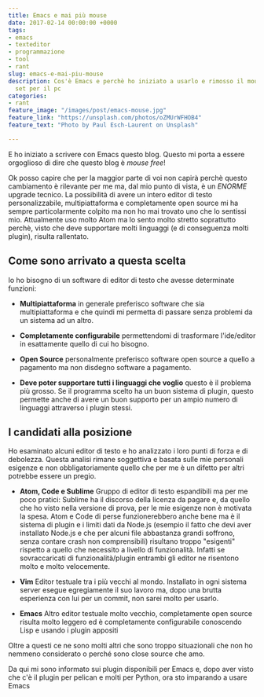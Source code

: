 ```yaml
---
title: Emacs e mai più mouse
date: 2017-02-14 00:00:00 +0000
tags:
- emacs
- texteditor
- programmazione
- tool
- rant
slug: emacs-e-mai-piu-mouse
description: Cos'è Emacs e perchè ho iniziato a usarlo e rimosso il mouse dal mio
  set per il pc
categories:
- rant
feature_image: "/images/post/emacs-mouse.jpg"
feature_link: "https://unsplash.com/photos/oZMUrWFHOB4"
feature_text: "Photo by Paul Esch-Laurent on Unsplash"

---
```

E ho iniziato a scrivere con Emacs questo blog. Questo mi porta a essere orgoglioso di dire che questo blog è _mouse free_!

Ok posso capire che per la maggior parte di voi non capirà perchè questo cambiamento è rilevante per me ma, dal mio punto di vista, è un _ENORME_ upgrade tecnico. La possibilità di avere un intero editor di testo personalizzabile, multipiattaforma e completamente open source mi ha sempre particolarmente colpito ma non ho mai trovato uno che lo sentissi mio. Attualmente uso molto Atom ma lo sento molto stretto soprattutto perchè, visto che deve supportare molti linguaggi (e di conseguenza molti plugin), risulta rallentato.

<!--more-->

## Come sono arrivato a questa scelta
Io ho bisogno di un software di editor di testo che avesse determinate funzioni:

* __Multipiattaforma__ in generale preferisco software che sia multipiattaforma e che quindi mi permetta di passare senza problemi da un sistema ad un altro.

* __Completamente configurabile__ permettendomi di trasformare l'ide/editor in esattamente quello di cui ho bisogno.

* __Open Source__ personalmente preferisco software open source a quello a pagamento ma non disdegno software a pagamento.

* __Deve poter supportare tutti i linguaggi che voglio__ questo è il problema più grosso. Se il programma scelto ha un buon sistema di plugin, questo permette anche di avere un buon supporto per un ampio numero di linguaggi attraverso i plugin stessi.


## I candidati alla posizione

Ho esaminato alcuni editor di testo e ho analizzato i loro punti di forza e di debolezza. Questa analisi rimane soggettiva e basata sulle mie personali esigenze e non obbligatoriamente quello che per me è un difetto per altri potrebbe essere un pregio.

* __Atom, Code e Sublime__ Gruppo di editor di testo espandibili ma per me poco pratici: Sublime ha il discorso della licenza da pagare e, da quello che ho visto nella versione di prova, per le mie esigenze non è motivata la spesa. Atom e Code di perse funzionerebbero anche bene ma è il sistema di plugin e i limiti dati da Node.js (esempio il fatto che devi aver installato Node.js e che per alcuni file abbastanza grandi soffrono, senza contare crash non comprensibili) risultano troppo "esigenti" rispetto a quello che necessito a livello di funzionalità. Infatti se sovraccaricati di funzionalità/plugin entrambi gli editor ne risentono molto e molto velocemente.

* __Vim__ Editor testuale tra i più vecchi al mondo. Installato in ogni sistema server esegue egregiamente il suo lavoro ma, dopo una brutta esperienza con lui per un commit, non sarei molto per usarlo.

* __Emacs__ Altro editor testuale molto vecchio, completamente open source risulta molto leggero ed è completamente configurabile conoscendo Lisp e usando i plugin appositi

Oltre a questi ce ne sono molti altri che sono troppo situazionali che non ho nemmeno considerato o perché sono close source che amo.

Da qui mi sono informato sui plugin disponibili per Emacs e, dopo aver visto che c'è​ il plugin per pelican e molti per Python, ora sto imparando a usare Emacs
